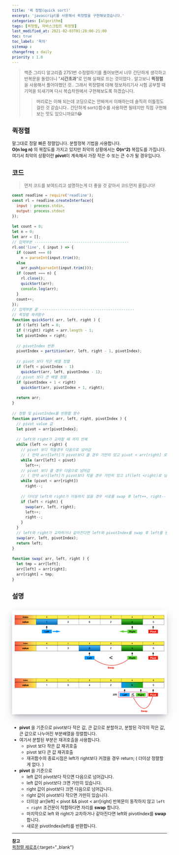 ```yaml
---
title: '퀵 정렬(quick sort)'
excerpt: 'javascript를 사용해서 퀵정렬을 구현해보겠습니다.' 
categories: [algorithm]
tags: [퀵정렬, 자바스크립트 퀵정렬]
last_modified_at: 2021-02-03T01:20:00-21:00 
toc: true 
toc_label: '목차'
sitemap :
changefreq : daily
priority : 1.0
---
```


> 백준 그리디 알고리즘 2751번 수정렬하기를 풀어보면서 너무 간단하게 생각하고 반복문을 돌렸더니 "**시간초과**"로 인해 실패로 뜨는 것이었다..
> 알고보니 **퀵정렬**을 사용해서 풀어야했던 것.. 그래서 퀵정렬에 대해 정보처리기사 시험 공부할 때 기억을 되새기며 다시 복습차원에서
> 구현해보도록 하겠습니다.
>> 머리로는 이해 되는데 코딩으로는 안짜져서 이해하는데 솔직히 이틀정도 걸린 것 같습니다.. 간단하게 sort()함수를 사용하면 될테지만 직접 구현해보는 맛도 있으니까요!!😂

## 퀵정렬

말그대로 정말 빠른 정렬입니다. 분할정복 기법을 사용합니다.<br>
**O(n log n)** 의 복잡도를 가지고 있지만 최악의 상황에서는 **O(n^2)** 복잡도를 가집니다.
<br> 여기서 최악의 상황이란 **pivot**이 계속해서 가장 작은 수 또는 큰 수가 될 경우입니다.

## 코드

> 먼저 코드를 보여드리고 설명하는게 더 좋을 것 같아서 코드먼저 올립니다!

```js
const readline = require('readline');
const rl = readline.createInterface({
  input : process.stdin,
  output: process.stdout
});

let count = 0;
let n = 0;
let arr = [];
// 입력부분 -------------------------------------------
rl.on('line', ( input ) => {
  if (count === 0)
    n = parseInt(input.trim());
  else
    arr.push(parseInt(input.trim()));
  if (count === n) {
    rl.close();
    quickSort(arr);
    console.log(arr);
  }
  count++;
});
// 입력부분 끝 -------------------------------------------
// 퀵정렬 재귀함수
function quickSort( arr, left, right ) {
  if (!left) left = 0;
  if (!right) right = arr.length - 1;
  let pivotIndex = right;

  // pivotIndex 반환
  pivotIndex = partition(arr, left, right - 1, pivotIndex);

  // pivot 보다 작은 배열 정렬
  if (left < pivotIndex - 1)
    quickSort(arr, left, pivotIndex - 1);
  // pivot 보다 큰 배열 정렬
  if (pivotIndex + 1 < right)
    quickSort(arr, pivotIndex + 1, right);

  return arr;
}

// 정렬 및 pivotIndex를 반환할 함수
function partition( arr, left, right, pivotIndex ) {
  // pivot value 값
  let pivot = arr[pivotIndex];

  // left와 right가 교차할 때 까지 반복
  while (left <= right) {
    // pivot 보다 작을경우 다음으로 넘어감
    // ( 만약 arr[left]가 pivot보다 클 경우 가만히 있고 pivot < arr[right] 로 넘어감 )
    while (arr[left] < pivot)
      left++;
    // pivot 보다 클 경우 다음으로 넘어감
    // ( 만약 arr[left]가 pivot보다 작을 경우 가만히 있고 if(left <right)로 넘어가서 swap함 )
    while (pivot < arr[right])
      right--;

    // 더이상 left와 right가 이동하지 않을 경우 서로를 swap 후 left++, right--
    if (left < right) {
      swap(arr, left, right);
      left++;
      right--;
    }
  }
  // left와 right가 교차하거나 같아진다면 left와 pivotIndex를 swap 후 left를 반환
  swap(arr, left, pivotIndex);
  return left;
}

function swap( arr, left, right ) {
  let tmp = arr[left];
  arr[left] = arr[right];
  arr[right] = tmp;
}
```

## 설명

<img src='/assets/images/quick.png' alt='profile' style="width:700px; margin-top:15px; margin-bottom:15px; box-shadow: rgba(50, 50, 93, 0.25) 0px 13px 27px -5px, rgba(0, 0, 0, 0.3) 0px 8px 16px -8px, rgba(0, 0, 0, 0.024) 0px -6px 16px -6px;"/>

- **pivot** 을 기준으로 pivot보다 작은 값, 큰 값으로 분할하고, 분할된 각각의 작은 값, 큰 값으로 나누어진 부분배열을 정렬합니다.
- 여기서 분할된 부분은 재귀호출을 사용합니다.
  - pivot 보다 작은 값 재귀호출
  - pivot 보다 큰 값 재귀호출
  - 재귀함수의 종료시점은 left가 right보다 커졌을 경우 return; ( 더이상 정렬할게 없다. )
- **pivot** 을 기준으로
  - left 값이 pivot보다 작으면 다음으로 넘어갑니다.
  - left 값이 pivot보다 크면 가만히 있습니다.
  - right 값이 pivot보다 크면 다음으로 넘어갑니다.
  - right 값이 pivot보다 작으면 가만히 있습니다.
  - 더이상 arr[left] < pivot && pivot < arr[right] 반복문이 동작하지 않고 `left < right` 조건문이 적합하다면 자리를 **swap** 합니다.
  - 마지막으로 left 와 right가 교차하거나 같아진다면 left와 pivotIndex를 **swap** 합니다.
  - 새로운 pivotIndex(left)를 반환합니다.

---

**참고** <br>
[퀵정렬 제로초](https://www.zerocho.com/category/Algorithm/post/57f72d415141fc5fe4f4ca8b){:target="\_blank"} <br>